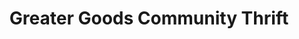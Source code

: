 ---
title: "Greater Goods Community Thrift"
url: /chicago/greater-goods-community-thrift/
shop: Gebrauchtwaren
---
